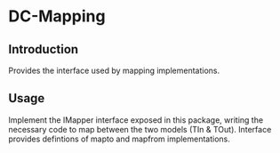 # DC-Mapping

## Introduction

Provides the interface used by mapping implementations.

## Usage

Implement the IMapper interface exposed in this package, writing the necessary code to map between the two models (TIn & TOut). Interface provides defintions of mapto and mapfrom implementations.